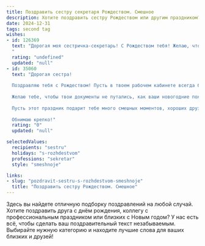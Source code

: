 ```yaml
---
title: Поздравить сестру секретаря Рождеством. Смешное
description: Хотите поздравить сестру Рождеством или другим праздником? Наш ИИ создаст незабываемое поздравление, а вы обязательно выделитесь среди других.  
date: 2024-12-31
tags: second tag
wishes:
- id: 126369
  text: "Дорогая моя сестричка-секретарь! С Рождеством тебя! Желаю, чтобы в Новом году твой секретный Санта-Клаус одарил тебя не только подарками, но и безграничным терпением (ну, ты понимаешь, некоторые клиенты…), а твой ежедневник был заполнен только приятными встречами и записями о повышении зарплаты! Пусть все твои тайны останутся тайнами, а все желаемые желания — исполненными!  Счастливого Рождества!
  "
  rating: "undefined"
  updated: "null"
- id: 35060
  text: "Дорогая сестра!
  
  Поздравляю тебя с Рождеством! Пусть в твоем рабочем кабинете всегда будет тихо, чтобы ты могла без помех наблюдать за тем, как цветут рождественские звезды (и как управляются твои чертовски шустрые коллеги)!
  
  Желаю тебе, чтобы твои документы не путались, как ваши новогодние пожелания, а рабочие будни были столь же яркими и веселыми, как новогодняя елка! Пусть твой кофе всегда будет горячим, а стикеры - невидимыми, чтобы никто не смог заметить, что ты не запомнила все встречи!
  
  Пусть этот праздник подарит тебе много смешных моментов, хороших друзей и счастливых событий! С Рождеством тебя, моя незаменимая секретарша!
  
  Обнимаю крепко!"
  rating: "0"
  updated: "null"

selectedValues:
  recipients: "sestru"
  holidays: "s-rozhdestvom"
  professions: "sekretar"
  style: "smeshnoje"

links:
- slug: "pozdravit-sestru-s-rozhdestvom-smeshnoje"
  title: "Поздравить сестру Рождеством. Смешное"
---
```


Здесь вы найдете отличную подборку поздравлений на любой случай. 
Хотите поздравить друга с днём рождения, коллегу с профессиональным праздником или близких с Новым годом? У нас есть всё, чтобы сделать ваш поздравительный текст незабываемым. Выбирайте нужную категорию и находите лучшие слова для ваших близких и друзей!
